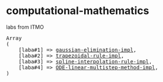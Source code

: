 # computational-mathematics

labs from ITMO

<pre>
Array
(
    [laba#1] => <a href="./l1">gaussian-elimination-impl</a>,
    [laba#2] => <a href="./l2">trapezoidal-rule-impl</a>,
    [laba#3] => <a href="./l3">spline-interpolation-rule-impl</a>,
    [laba#4] => <a href="./l4">ODE-linear-multistep-method-impl</a>,
)
</pre>
